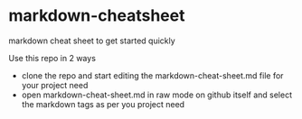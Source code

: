 # markdown-cheatsheet

markdown cheat sheet to get started quickly

Use this repo in 2 ways
- clone the repo and start editing the markdown-cheat-sheet.md file for your project need
- open markdown-cheat-sheet.md in raw mode on github itself and select the markdown tags as per you project need
